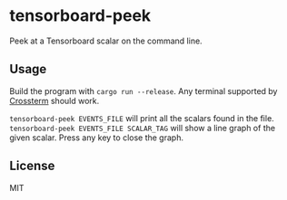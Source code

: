 # tensorboard-peek

Peek at a Tensorboard scalar on the command line.

## Usage

Build the program with `cargo run --release`. Any terminal supported by [Crossterm](https://github.com/crossterm-rs/crossterm) should work.

`tensorboard-peek EVENTS_FILE` will print all the scalars found in the file. `tensorboard-peek EVENTS_FILE SCALAR_TAG` will show a line graph of the given scalar. Press any key to close the graph.

## License

MIT
